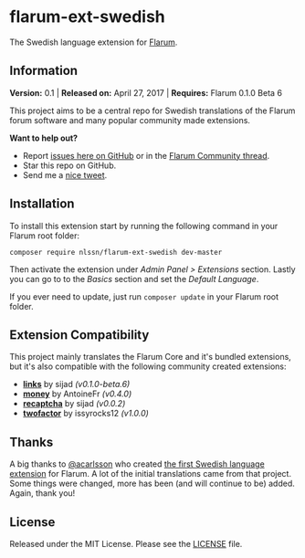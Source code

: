 # flarum-ext-swedish
The Swedish language extension for [Flarum](http://flarum.org/).

## Information
**Version:** 0.1 | **Released on:** April 27, 2017 | **Requires:** Flarum 0.1.0 Beta 6

This project aims to be a central repo for Swedish translations of the Flarum forum software and many popular community made extensions.

**Want to help out?**
- Report [issues here on GitHub](https://github.com/nlssn/flarum-ext-swedish/issues) or in the [Flarum Community thread](https://discuss.flarum.org/d/5615-swedish-language-extension).
- Star this repo on GitHub.
- Send me a [nice tweet](http://twitter.com/iamnlssn).

## Installation
To install this extension start by running the following command in your Flarum root folder:
```
composer require nlssn/flarum-ext-swedish dev-master
```
Then activate the extension under _Admin Panel > Extensions_ section.
Lastly you can go to to the _Basics_ section and set the _Default Language_.

If you ever need to update, just run `composer update` in your Flarum root folder.

## Extension Compatibility
This project mainly translates the Flarum Core and it's bundled extensions, but it's also compatible with the following community created extensions:
- [**links**](https://github.com/sijad/flarum-ext-links) by sijad _(v0.1.0-beta.6)_
- [**money**](https://github.com/AntoineFr/flarum-ext-money) by AntoineFr _(v0.4.0)_
- [**recaptcha**](https://github.com/sijad/flarum-ext-recaptcha) by sijad _(v0.0.2)_
- [**twofactor**](https://github.com/issyrocks12/flarum-ext-twofactor) by issyrocks12 _(v1.0.0)_

## Thanks
A big thanks to [@acarlsson](https://github.com/acarlsson) who created [the first Swedish language extension](https://github.com/acarlsson/flarum-ext-swedish) for Flarum. A lot of the initial translations came from that project. Some things were changed, more has been (and will continue to be) added. Again, thank you!

## License
Released under the MIT License. Please see the [LICENSE](https://github.com/nlssn/flarum-ext-swedish/blob/master/LICENSE) file.
